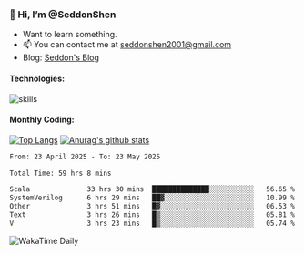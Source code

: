 ### 👋 Hi, I’m @SeddonShen
- Want to learn something.
- 📫 You can contact me at seddonshen2001@gmail.com
- Blog: [Seddon's Blog](https://seddonshen.github.io/)
#### Technologies:

![skills](https://skillicons.dev/icons?i=scala,js,html,css,bootstrap,jquery,c,cpp,cloudflare,django,docker,flask,git,github,githubactions,linux,latex,mysql,nodejs,ps,php,pr,py,raspberrypi,redis,unreal,v,vscode,vue,bash)

#### Monthly Coding:
[![Top Langs](https://github-readme-stats.vercel.app/api/top-langs?username=seddonshen&show_icons=true&locale=en&layout=compact&hide=html&langs_count=8)](https://github.com/SeddonShen/)
[![Anurag's github stats](https://github-readme-stats.vercel.app/api?username=SeddonShen&count_private=true&show_icons=true)](https://github.com/anuraghazra/github-readme-stats)
<!--START_SECTION:waka-->

```txt
From: 23 April 2025 - To: 23 May 2025

Total Time: 59 hrs 8 mins

Scala              33 hrs 30 mins  ██████████████░░░░░░░░░░░   56.65 %
SystemVerilog      6 hrs 29 mins   ██▓░░░░░░░░░░░░░░░░░░░░░░   10.99 %
Other              3 hrs 51 mins   █▓░░░░░░░░░░░░░░░░░░░░░░░   06.53 %
Text               3 hrs 26 mins   █▒░░░░░░░░░░░░░░░░░░░░░░░   05.81 %
V                  3 hrs 23 mins   █▒░░░░░░░░░░░░░░░░░░░░░░░   05.74 %
```

<!--END_SECTION:waka-->

![WakaTime Daily](https://wakatime.com/share/@seddon2001/61a7e342-5f12-4fea-bf92-1fac161e97d6.svg)
<!---
SeddonShen/SeddonShen is a ✨ special ✨ repository because its `README.md` (this file) appears on your GitHub profile.
You can click the Preview link to take a look at your changes.
--->
